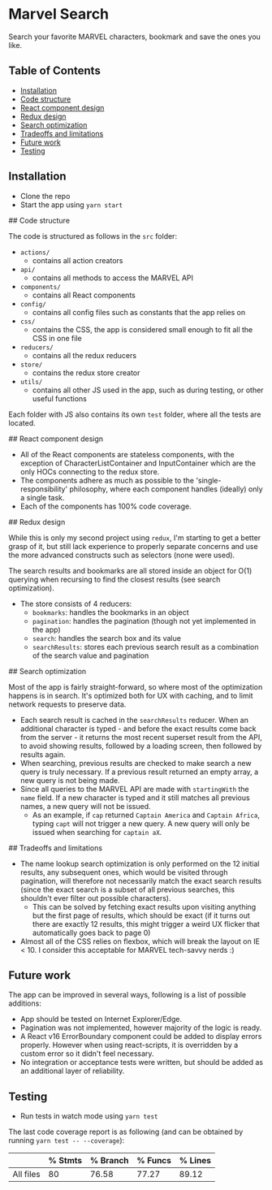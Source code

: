 # Marvel Search

Search your favorite MARVEL characters, bookmark and save the ones you like.

## Table of Contents

- [Installation](#markdown-header-installation)
- [Code structure](#markdown-header-code-structure)
- [React component design](#markdown-header-react-component-design)
- [Redux design](#markdown-header-redux-design)
- [Search optimization](#markdown-header-search-optimization)
- [Tradeoffs and limitations](#markdown-header-tradeoffs-and-limitations)
- [Future work](#markdown-header-future-work)
- [Testing](#markdown-header-testing)

## Installation

- Clone the repo
- Start the app using `yarn start`


## Code structure

The code is structured as follows in the `src` folder:

- `actions/`
    - contains all action creators
- `api/`
    - contains all methods to access the MARVEL API
- `components/`
    - contains all React components
- `config/`
    - contains all config files such as constants that the app relies on
- `css/`
    - contains the CSS, the app is considered small enough to fit all the CSS
    in one file
- `reducers/`
    - contains all the redux reducers
- `store/`
    - contains the redux store creator
- `utils/`
    - contains all other JS used in the app, such as during testing, or other
    useful functions

Each folder with JS also contains its own `test` folder, where all the tests are located.


## React component design

- All of the React components are stateless components, with the exception of CharacterListContainer and InputContainer which are the only HOCs connecting to the redux store.
- The components adhere as much as possible to the 'single-responsibility' philosophy, where each component handles (ideally) only a single task.
- Each of the components has 100% code coverage.


## Redux design

While this is only my second project using `redux`, I'm starting to get a better grasp of it, but still lack experience to properly separate concerns and use the more advanced constructs such as selectors (none were used).

The search results and bookmarks are all stored inside an object for O(1) querying when recursing to find the closest results (see search optimization).

- The store consists of 4 reducers:
    - `bookmarks`: handles the bookmarks in an object
    - `pagination`: handles the pagination (though not yet implemented in the app)
    - `search`: handles the search box and its value
    - `searchResults`: stores each previous search result as a combination of the search value and pagination


## Search optimization

Most of the app is fairly straight-forward, so where most of the optimization happens is in search. It's optimized both for UX with caching, and to limit network requests to preserve data.

- Each search result is cached in the `searchResults` reducer. When an additional character is typed - and before the exact results come back from the server - it returns the most recent superset result from the API, to avoid showing results, followed by a loading screen, then followed by results again.
- When searching, previous results are checked to make search a new query is truly necessary. If a previous result returned an empty array, a new query is not being made.
- Since all queries to the MARVEL API are made with `startingWith` the `name` field. If a new character is typed and it still matches all previous names, a new query will not be issued.
    - As an example, if `cap` returned `Captain America` and `Captain Africa`, typing `capt` will not trigger a new query. A new query will only be issued when searching for `captain aX`.


## Tradeoffs and limitations

- The name lookup search optimization is only performed on the 12 initial results, any subsequent ones, which would be visited through pagination, will therefore not necessarily match the exact search results (since the exact search is a subset of all previous searches, this shouldn't ever filter out possible characters).
    - This can be solved by fetching exact results upon visiting anything but the first page of results, which should be exact (if it turns out there are exactly 12 results, this might trigger a weird UX flicker that automatically goes back to page 0)
- Almost all of the CSS relies on flexbox, which will break the layout on IE < 10. I consider this acceptable for MARVEL tech-savvy nerds :)


## Future work

The app can be improved in several ways, following is a list of possible additions:

- App should be tested on Internet Explorer/Edge.
- Pagination was not implemented, however majority of the logic is ready.
- A React v16 ErrorBoundary component could be added to display errors properly. However when using react-scripts, it is overridden by a custom error so it didn't feel necessary.
- No integration or acceptance tests were written, but should be added as an additional layer of reliability.


## Testing

- Run tests in watch mode using `yarn test`

The last code coverage report is as following (and can be obtained by running `yarn test -- --coverage`):

|                             |  % Stmts | % Branch |  % Funcs |  % Lines |
|-----------------------------|----------|----------|----------|----------|
|All files                    |       80 |    76.58 |    77.27 |    89.12 |

